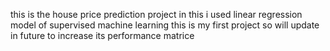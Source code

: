 this is the house price prediction project
in this i used linear regression model of supervised machine learning 
this is my first project so will update in future to increase its performance matrice
